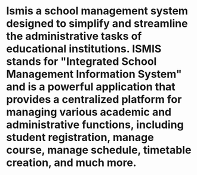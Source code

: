 # Ismis a school management system designed to simplify and streamline the administrative tasks of educational institutions. ISMIS stands for "Integrated School Management Information System" and is a powerful application that provides a centralized platform for managing various academic and administrative functions, including student registration, manage course, manage schedule, timetable creation, and much more.